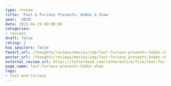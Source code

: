 ```yaml
---
type: review
title: 'Fast & Furious Presents: Hobbs & Shaw'
year: '2019'
date: 2023-04-19 00:00:00
categories:
- reviews
draft: false
rating: 2
has_spoilers: false
fanart_url: /thoughts/reviews/movies/img/fast-furious-presents-hobbs-shaw_fanart.png
poster_url: /thoughts/reviews/movies/img/fast-furious-presents-hobbs-shaw_poster.png
external_review_url: https://letterboxd.com/ratheronfire/film/fast-furious-presents-hobbs-shaw/
page_name: fast-furious-presents-hobbs-shaw
tags:
- fast-and-furious
---
```


